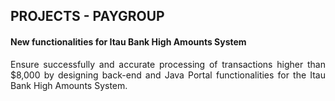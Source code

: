 ## PROJECTS - PAYGROUP
#### New functionalities for Itau Bank High Amounts System
<p align="justify">
Ensure successfully and accurate processing of transactions higher than $8,000 by designing back-end and Java Portal functionalities for the Itau Bank High Amounts System.
</p>
